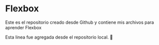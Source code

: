 # Flexbox
Este es el repositorio creado desde Github y contiene mis archivos para aprender Flexbox

Esta linea fue agregada desde el repositorio local. 👾